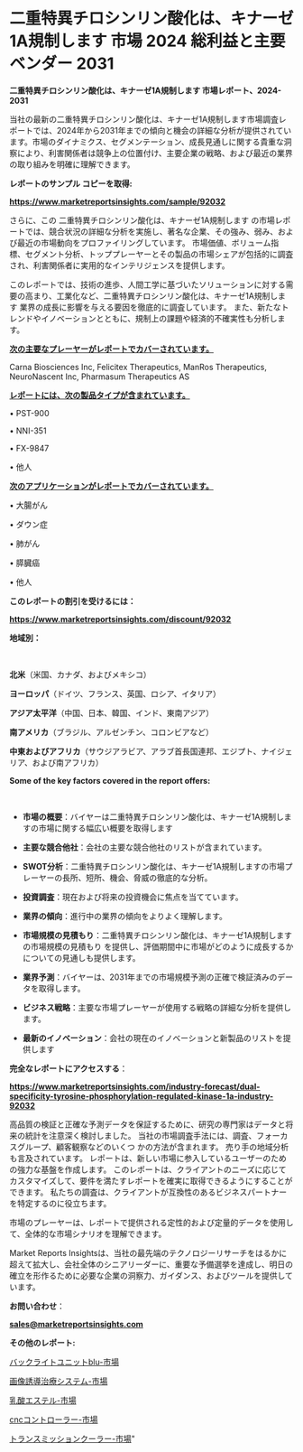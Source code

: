 # 二重特異チロシンリン酸化は、キナーゼ1A規制します 市場 2024 総利益と主要ベンダー 2031

<strong>二重特異チロシンリン酸化は、キナーゼ1A規制します 市場レポート、2024-2031</strong>

当社の最新の二重特異チロシンリン酸化は、キナーゼ1A規制します市場調査レポートでは、2024年から2031年までの傾向と機会の詳細な分析が提供されています。市場のダイナミクス、セグメンテーション、成長見通しに関する貴重な洞察により、利害関係者は競争上の位置付け、主要企業の戦略、および最近の業界の取り組みを明確に理解できます。



<strong>レポートのサンプル コピーを取得:</strong> <a href=https://www.marketreportsinsights.com/sample/92032>

<strong><u>https://www.marketreportsinsights.com/sample/92032</u></strong></a>

さらに、この 二重特異チロシンリン酸化は、キナーゼ1A規制します の市場レポートでは、競合状況の詳細な分析を実施し、著名な企業、その強み、弱み、および最近の市場動向をプロファイリングしています。 市場価値、ボリューム指標、セグメント分析、トッププレーヤーとその製品の市場シェアが包括的に調査され、利害関係者に実用的なインテリジェンスを提供します。

このレポートでは、技術の進歩、人間工学に基づいたソリューションに対する需要の高まり、工業化など、二重特異チロシンリン酸化は、キナーゼ1A規制します 業界の成長に影響を与える要因を徹底的に調査しています。 また、新たなトレンドやイノベーションとともに、規制上の課題や経済的不確実性も分析します。



<strong><u>次の主要なプレーヤーがレポートでカバーされています。</u></strong>

Carna Biosciences Inc, Felicitex Therapeutics, ManRos Therapeutics, NeuroNascent Inc, Pharmasum Therapeutics AS



<strong><u><b>レポートには、次の製品タイプが含まれています。</b></u></strong>

• PST-900

• NNI-351

• FX-9847

• 他人



<strong><u><b>次のアプリケーションがレポートでカバーされています。</b></u></strong>

• 大腸がん

• ダウン症

• 肺がん

• 膵臓癌

• 他人



<strong><b>このレポートの割引を受けるには：</b></strong>

<a href=https://www.marketreportsinsights.com/discount/92032>

<strong><u>https://www.marketreportsinsights.com/discount/92032</u></strong></a>



<strong>地域別：</strong>

<strong> </strong>



<strong>北米</strong>（米国、カナダ、およびメキシコ）



<strong>ヨーロッパ</strong>（ドイツ、フランス、英国、ロシア、イタリア）



<strong>アジア太平洋</strong>（中国、日本、韓国、インド、東南アジア）



<strong>南アメリカ</strong>（ブラジル、アルゼンチン、コロンビアなど）



<strong>中東およびアフリカ</strong>（サウジアラビア、アラブ首長国連邦、エジプト、ナイジェリア、および南アフリカ）



<strong>Some of the key factors covered in the report offers:</strong>

<strong> </strong>
<ul>
  <li>

<strong>市場の概要</strong>：バイヤーは二重特異チロシンリン酸化は、キナーゼ1A規制しますの市場に関する幅広い概要を取得します</li>
  <li>

<strong>主要な競合他社</strong>：会社の主要な競合他社のリストが含まれています。</li>
  <li>

<strong>SWOT分析</strong>：二重特異チロシンリン酸化は、キナーゼ1A規制しますの市場プレーヤーの長所、短所、機会、脅威の徹底的な分析。</li>
  <li>

<strong>投資調査</strong>：現在および将来の投資機会に焦点を当てています。</li>
  <li>

<strong>業界の傾向</strong>：進行中の業界の傾向をよりよく理解します。</li>
  <li>

<strong>市場規模の見積もり</strong>：二重特異チロシンリン酸化は、キナーゼ1A規制しますの市場規模の見積もり を提供し、評価期間中に市場がどのように成長するかについての見通しも提供します。</li>
  <li>

<strong>業界予測</strong>：バイヤーは、2031年までの市場規模予測の正確で検証済みのデータを取得します。</li>
  <li>

<strong>ビジネス戦略</strong>：主要な市場プレーヤーが使用する戦略の詳細な分析を提供します。</li>
  <li>

<strong>最新のイノベーション</strong>：会社の現在のイノベーションと新製品のリストを提供します</li>
</ul>


<strong>完全なレポートにアクセスする</strong>：

<a href=https://www.marketreportsinsights.com/industry-forecast/dual-specificity-tyrosine-phosphorylation-regulated-kinase-1a-industry-92032>

<strong><u>https://www.marketreportsinsights.com/industry-forecast/dual-specificity-tyrosine-phosphorylation-regulated-kinase-1a-industry-92032</u></strong></a>

高品質の検証と正確な予測データを保証するために、研究の専門家はデータと将来の統計を注意深く検討しました。 当社の市場調査手法には、調査、フォーカスグループ、顧客観察などのいくつ かの方法が含まれます。 売り手の地域分析も言及されています。 レポートは、新しい市場に参入しているユーザーのための強力な基盤を作成します。 このレポートは、クライアントのニーズに応じてカスタマイズして、要件を満たすレポートを確実に取得できるようにすることができます。 私たちの調査は、クライアントが互換性のあるビジネスパートナーを特定するのに役立ちます。

市場のプレーヤーは、レポートで提供される定性的および定量的データを使用して、全体的な市場シナリオを理解できます。

Market Reports Insightsは、当社の最先端のテクノロジーリサーチをはるかに超えて拡大し、会社全体のシニアリーダーに、重要な予備選挙を達成し、明日の確立を形作るために必要な企業の洞察力、ガイダンス、およびツールを提供しています。



<strong><b>お問い合わせ</b></strong>：

<a href=mailto:sales@marketreportsinsights.com>

<strong><u>sales@marketreportsinsights.com</u></strong></a>



<strong>その他のレポート:</strong>

<a href=https://www.linkedin.com/pulse/バックライトユニットblu-市場-2023-収益と成長ドライバー-2030-dldlf/>バックライトユニットblu-市場</a>

<a href=https://www.linkedin.com/pulse/画像誘導治療システム-市場-2023-swot-分析と成長率-2030-analytics-achievers-24-analysis-pwsjf/>画像誘導治療システム-市場</a>

<a href=https://www.linkedin.com/pulse/乳酸エステル-市場-2023-総合分析と事業成長戦略-2030-pr-news-hub-o3opc/>乳酸エステル-市場</a>

<a href=https://www.linkedin.com/pulse/cncコントローラー-市場-2023-年のダイナミクスとビジネストレンド-2030-8mxwf/>cncコントローラー-市場</a>

<a href=https://www.linkedin.com/pulse/トランスミッションクーラー-市場-2023-新興市場-将来の動向と市場需要-sbn9f/>トランスミッションクーラー-市場</a>"
  
